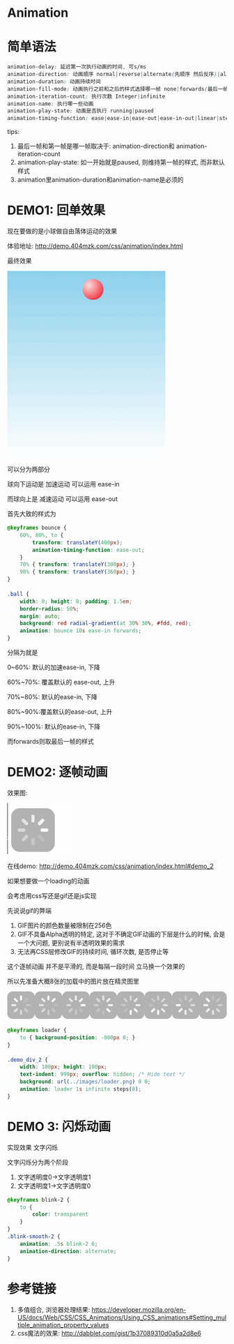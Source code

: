 # Animation

# 简单语法

```css
animation-delay: 延迟第一次执行动画的时间, 可s/ms
animation-direction: 动画顺序 normal|reverse|alternate(先顺序 然后反序)|alternate-reverse(先反序 后顺序), 可组合,分隔
animation-duration: 动画持续时间
animation-fill-mode: 动画执行之前和之后的样式选择哪一帧 none|forwards(最后一帧)|backwards(第一帧)|both 
animation-iteration-count: 执行次数 Integer|infinite
animation-name: 执行哪一些动画
animation-play-state: 动画是否执行 running|paused
animation-timing-function: ease|ease-in|ease-out|ease-in-out|linear|step-start|step-end|steps(4, end)
```

tips:

1. 最后一帧和第一帧是哪一帧取决于: animation-direction和 animation-iteration-count
2. animation-play-state: 如一开始就是paused, 则维持第一帧的样式, 而非默认样式
3. animation里animation-duration和animation-name是必须的

# DEMO1: 回单效果

现在要做的是小球做自由落体运动的效果

体验地址: http://demo.404mzk.com/css/animation/index.html

最终效果

![自由落体球效果](/assets/animation-demo-1.gif)

可以分为两部分

球向下运动是 加速运动 可以运用 ease-in

而球向上是 减速运动 可以运用 ease-out

首先大致的样式为

```css
@keyframes bounce {
    60%, 80%, to {
        transform: translateY(400px);
        animation-timing-function: ease-out;
    }
    70% { transform: translateY(300px); }
    90% { transform: translateY(360px); }
}

.ball {
    width: 0; height: 0; padding: 1.5em;
    border-radius: 50%;
    margin: auto;
    background: red radial-gradient(at 30% 30%, #fdd, red);
    animation: bounce 10s ease-in forwards;
}
```

分隔为就是 

0~60%: 默认的加速ease-in, 下降

60%~70%: 覆盖默认的 ease-out, 上升

70%~80%: 默认的ease-in, 下降

80%~90%:覆盖默认的ease-out, 上升

90%~100%: 默认的ease-in, 下降

而forwards则取最后一帧的样式

# DEMO2: 逐帧动画

效果图:

![逐帧loading图](/assets/animation-2.gif)

在线demo: http://demo.404mzk.com/css/animation/index.html#demo_2

如果想要做一个loading的动画

会考虑用css写还是gif还是js实现



先说说gif的弊端

1. GIF图片的颜色数量被限制在256色
2. GIF不具备Alpha透明的特定, 这对于不确定GIF动画的下层是什么的时候, 会是一个大问题, 更别说有半透明效果的需求
3. 无法再CSS层修改GIF的持续时间, 循环次数, 是否停止等

这个逐帧动画 并不是平滑的, 而是每隔一段时间 立马换一个效果的

所以先准备大概8张的加载中的图片放在精灵图里 

![加载中](/assets/loader.png)


```css
@keyframes loader {
    to { background-position: -800px 0; }
}

.demo_div_2 {
    width: 100px; height: 100px;
    text-indent: 999px; overflow: hidden; /* Hide text */
    background: url(../images/loader.png) 0 0;
    animation: loader 1s infinite steps(8);
}
```

# DEMO 3: 闪烁动画

实现效果 文字闪烁

文字闪烁分为两个阶段

1. 文字透明度0->文字透明度1
2. 文字透明度1->文字透明度0

```css
@keyframes blink-2 { 
    to { 
        color: transparent 
    }
}
.blink-smooth-2 {
    animation: .5s blink-2 6;
    animation-direction: alternate;
}
```

# 参考链接

1. 多值组合, 浏览器处理结果: https://developer.mozilla.org/en-US/docs/Web/CSS/CSS_Animations/Using_CSS_animations#Setting_multiple_animation_property_values
2. css魔法的效果: http://dabblet.com/gist/1b37089310d0a5a2d8e6